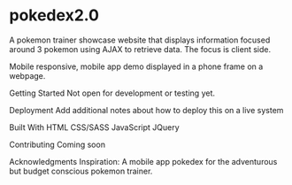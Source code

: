 # pokedex2.0
A pokemon trainer showcase website that displays information focused around 3 pokemon using AJAX to retrieve data. The focus is client side. 

Mobile responsive, mobile app demo displayed in a phone frame on a webpage. 

Getting Started
Not open for development or testing yet. 

Deployment
Add additional notes about how to deploy this on a live system

Built With
HTML
CSS/SASS
JavaScript
JQuery

Contributing
Coming soon

Acknowledgments
Inspiration: A mobile app pokedex for the adventurous but budget conscious pokemon trainer. 